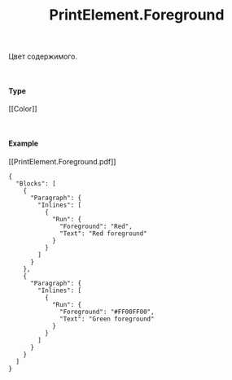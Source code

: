 ﻿---
layout: default
title: PrintElement.Foreground
position: 3
categories: 
tags: 
---

Цвет содержимого.

   

#### Type

[[Color]]

   

#### Example

[[PrintElement.Foreground.pdf]]  


```
{
  "Blocks": [
    {
      "Paragraph": {
        "Inlines": [
          {
            "Run": {
              "Foreground": "Red",
              "Text": "Red foreground"
            }
          }
        ]
      }
    },
    {
      "Paragraph": {
        "Inlines": [
          {
            "Run": {
              "Foreground": "#FF00FF00",
              "Text": "Green foreground"
            }
          }
        ]
      }
    }
  ]
}
```

  


  


